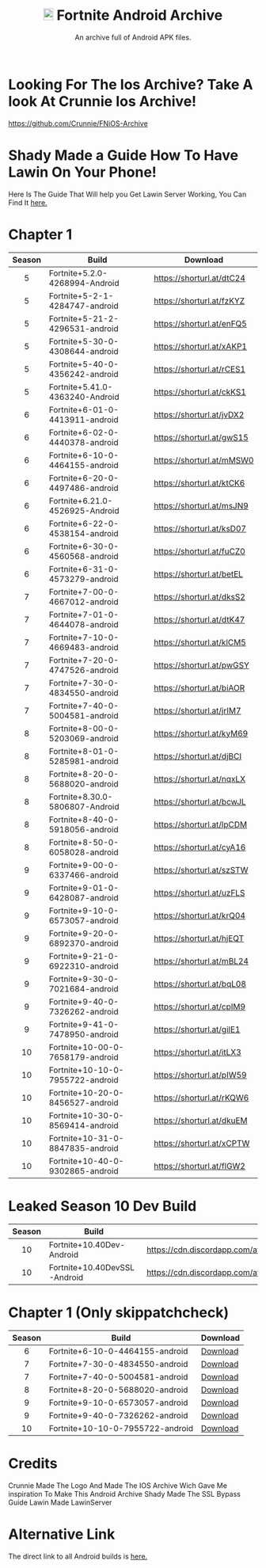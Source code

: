 
<div align=center>

# <img src="https://cdn.discordapp.com/attachments/853780763538751498/954086768284672072/38002.png" alt="Android Logo" width="20" height="24"> Fortnite Android Archive
An archive full of Android APK files.

</div>
<br>

# Looking For The Ios Archive? Take A look At Crunnie Ios Archive!
https://github.com/Crunnie/FNiOS-Archive

# Shady Made a Guide How To Have Lawin On Your Phone!
Here Is The Guide That Will help you Get Lawin Server Working, You Can Find It [here.](https://github.com/Nintendosss/FNAndroid-Archive/blob/main/guide.md)

# Chapter 1

| Season | Build | Download | 
| :---: | ----------- | ----------- | 
| 5 | Fortnite+5.2.0-4268994-Android | https://shorturl.at/dtC24 |
| 5 | Fortnite+5-2-1-4284747-android | https://shorturl.at/fzKYZ |
| 5 | Fortnite+5-21-2-4296531-android | https://shorturl.at/enFQ5 |
| 5 | Fortnite+5-30-0-4308644-android | https://shorturl.at/xAKP1 |
| 5 | Fortnite+5-40-0-4356242-android | https://shorturl.at/rCES1 |
| 5 | Fortnite+5.41.0-4363240-Android | https://shorturl.at/ckKS1 |
| 6 | Fortnite+6-01-0-4413911-android | https://shorturl.at/jvDX2 |
| 6 | Fortnite+6-02-0-4440378-android | https://shorturl.at/gwS15 |
| 6 | Fortnite+6-10-0-4464155-android | https://shorturl.at/mMSW0 |
| 6 | Fortnite+6-20-0-4497486-android | https://shorturl.at/ktCK6 |
| 6 | Fortnite+6.21.0-4526925-Android | https://shorturl.at/msJN9 |
| 6 | Fortnite+6-22-0-4538154-android | https://shorturl.at/ksD07 |
| 6 | Fortnite+6-30-0-4560568-android | https://shorturl.at/fuCZ0 |
| 6 | Fortnite+6-31-0-4573279-android | https://shorturl.at/betEL |
| 7 | Fortnite+7-00-0-4667012-android | https://shorturl.at/dksS2 |
| 7 | Fortnite+7-01-0-4644078-android | https://shorturl.at/dtK47 |
| 7 | Fortnite+7-10-0-4669483-android | https://shorturl.at/klCM5 |
| 7 | Fortnite+7-20-0-4747526-android | https://shorturl.at/pwGSY |
| 7 | Fortnite+7-30-0-4834550-android | https://shorturl.at/biAOR |
| 7 | Fortnite+7-40-0-5004581-android | https://shorturl.at/jrIM7 |
| 8 | Fortnite+8-00-0-5203069-android | https://shorturl.at/kyM69 |
| 8 | Fortnite+8-01-0-5285981-android | https://shorturl.at/djBCI |
| 8 | Fortnite+8-20-0-5688020-android | https://shorturl.at/nqxLX |
| 8 | Fortnite+8.30.0-5806807-Android | https://shorturl.at/bcwJL |
| 8 | Fortnite+8-40-0-5918056-android | https://shorturl.at/lpCDM |
| 8 | Fortnite+8-50-0-6058028-android | https://shorturl.at/cyA16 |
| 9 | Fortnite+9-00-0-6337466-android | https://shorturl.at/szSTW |
| 9 | Fortnite+9-01-0-6428087-android | https://shorturl.at/uzFLS |
| 9 | Fortnite+9-10-0-6573057-android | https://shorturl.at/krQ04 |
| 9 | Fortnite+9-20-0-6892370-android | https://shorturl.at/hjEQT |
| 9 | Fortnite+9-21-0-6922310-android | https://shorturl.at/mBL24 |
| 9 | Fortnite+9-30-0-7021684-android | https://shorturl.at/bqL08 |
| 9 | Fortnite+9-40-0-7326262-android | https://shorturl.at/cpIM9 |
| 9 | Fortnite+9-41-0-7478950-android | https://shorturl.at/gilE1 |
| 10 | Fortnite+10-00-0-7658179-android | https://shorturl.at/itLX3 |
| 10 | Fortnite+10-10-0-7955722-android | https://shorturl.at/pIW59 |
| 10 | Fortnite+10-20-0-8456527-android | https://shorturl.at/rKQW6 |
| 10 | Fortnite+10-30-0-8569414-android | https://shorturl.at/dkuEM |
| 10 | Fortnite+10-31-0-8847835-android | https://shorturl.at/xCPTW |
| 10 | Fortnite+10-40-0-9302865-android | https://shorturl.at/flGW2 |

# Leaked Season 10 Dev Build
| Season | Build | Download | 
| :---: | ----------- | ----------- | 
| 10 | Fortnite+10.40Dev-Android | https://cdn.discordapp.com/attachments/784567894347743252/849038005611397120/Fortnite_10.40.apk |
| 10 | Fortnite+10.40DevSSL-Android | https://cdn.discordapp.com/attachments/784567894347743252/849416302803812372/Fortnite_10.40_DEVBUILD_No_SSL_Pinning_TEST2.apk |


# Chapter 1 (Only skippatchcheck)

| Season | Build | Download | 
| :---: | ----------- | ----------- | 
| 6 | Fortnite+6-10-0-4464155-android | [Download](https://drive.google.com/file/d/1h5I8WkBzhowaqy2AC_0bePKxTZHcyfH3/view?usp=sharing) |
| 7 | Fortnite+7-30-0-4834550-android | [Download](https://drive.google.com/file/d/1owSXQaE5pN_D0wxvG5LDVlh7mZXe3BMH/view?usp=sharing) |
| 7 | Fortnite+7-40-0-5004581-android | [Download](https://drive.google.com/file/d/1gpFPCTyj7q-CiUe5st24ARmEfAWi8ynT/view?usp=sharing) |
| 8 | Fortnite+8-20-0-5688020-android | [Download](https://drive.google.com/file/d/1ow5aj4Q4JxoceZ0sClEzy0zWgMMyZeEg/view?usp=sharing) |
| 9 | Fortnite+9-10-0-6573057-android | [Download](https://drive.google.com/file/d/1owFEf4H37rBe3Q5I-k2qU3peWT-TD95R/view?usp=sharing) |
| 9 | Fortnite+9-40-0-7326262-android | [Download](https://drive.google.com/file/d/1gc87G9ehD1i0offVW77U8QSPf9ZYFgdt/view?usp=sharing) |
| 10 | Fortnite+10-10-0-7955722-android | [Download](https://drive.google.com/file/d/1or0ym6W1B7A1bdpqkPIApDPutuk8KxvS/view?usp=sharing) |

# Credits
Crunnie Made The Logo And Made The IOS Archive Wich Gave Me inspiration To Make This Android Archive
Shady Made The SSL Bypass Guide
Lawin Made LawinServer

# Alternative Link

The direct link to all Android builds is [here.](shorturl.at/bAL18)
